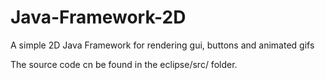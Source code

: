 # Java-Framework-2D
A simple 2D Java Framework for rendering gui, buttons and animated gifs

The source code cn be found in the eclipse/src/ folder.
